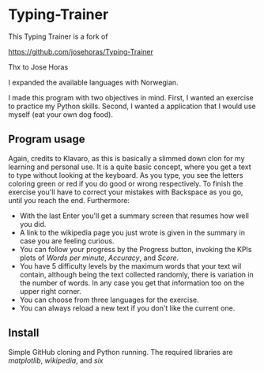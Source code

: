 # Typing-Trainer

This Typing Trainer is a fork of 

https://github.com/josehoras/Typing-Trainer

Thx to Jose Horas

I expanded the available languages with Norwegian. 


I made this program with two objectives in mind. First, I wanted an exercise to practice my Python skills. Second, I wanted a application that I would use myself (eat your own dog food).


## Program usage

Again, credits to Klavaro, as this is basically a slimmed down clon for my learning and personal use. It is a quite basic concept, where you get a text to type without looking at the keyboard. As you type, you see the letters coloring green or red if you do good or wrong respectively. To finish the exercise you'll have to correct your mistakes with Backspace as you go, until you reach the end. Furthermore:
- With the last Enter you'll get a summary screen that resumes how well you did.
- A link to the wikipedia page you just wrote is given in the summary in case you are feeling curious.
- You can follow your progress by the Progress button, invoking the KPIs plots of _Words per minute_, _Accuracy_, and _Score_.
- You have 5 difficulty levels by the maximum words that your text wil contain, although being the text collected randomly, there is variation in the number of words. In any case you get that information too on the upper right corner.
- You can choose from three languages for the exercise.
- You can always reload a new text if you don't like the current one.

  
## Install

Simple GitHub cloning and Python running. The required libraries are _matplotlib_, _wikipedia_, and _six_ 


